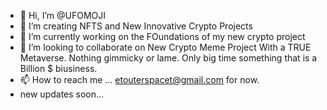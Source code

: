 - 👋 Hi, I’m @UFOMOJI
- 👀 I’m creating NFTS and New Innovative Crypto Projects
- 🌱 I’m currently working on the FOundations of my new crypto project
- 💞️ I’m looking to collaborate on New Crypto Meme Project With a TRUE Metaverse. Nothing gimmicky or lame. Only big time something that is a Billion $ biusiness. 
- 📫 How to reach me ... etouterspacet@gmail.com for now.
-  new updates soon...
